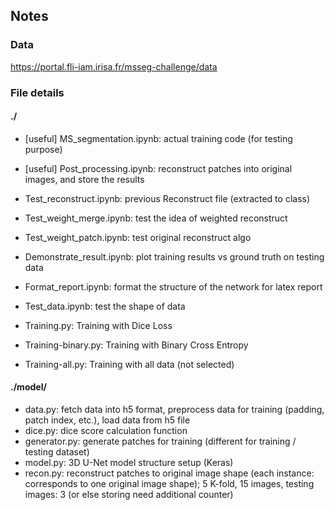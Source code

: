 ## Notes

### Data

https://portal.fli-iam.irisa.fr/msseg-challenge/data

### File details

#### ./

- [useful] MS_segmentation.ipynb: actual training code (for testing purpose)
- [useful] Post_processing.ipynb: reconstruct patches into original images, and store the results

- Test_reconstruct.ipynb: previous Reconstruct file (extracted to class)
- Test_weight_merge.ipynb: test the idea of weighted reconstruct
- Test_weight_patch.ipynb: test original reconstruct algo
- Demonstrate_result.ipynb: plot training results vs ground truth on testing data
- Format_report.ipynb: format the structure of the network for latex report
- Test_data.ipynb: test the shape of data


- Training.py: Training with Dice Loss
- Training-binary.py: Training with Binary Cross Entropy
- Training-all.py: Training with all data (not selected)

#### ./model/

- data.py: fetch data into h5 format, preprocess data for training (padding, patch index, etc.), load data from h5 file
- dice.py: dice score calculation function
- generator.py: generate patches for training (different for training / testing dataset)
- model.py: 3D U-Net model structure setup (Keras)
- recon.py: reconstruct patches to original image shape (each instance: corresponds to one original image shape); 5 K-fold, 15 images, testing images: 3 (or else storing need additional counter)
